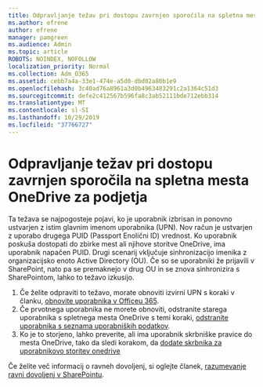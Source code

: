 ```yaml
---
title: Odpravljanje težav pri dostopu zavrnjen sporočila na spletna mesta OneDrive za podjetja
ms.author: efrene
author: efrene
manager: pamgreen
ms.audience: Admin
ms.topic: article
ROBOTS: NOINDEX, NOFOLLOW
localization_priority: Normal
ms.collection: Adm_O365
ms.assetid: cebb7a4a-33e1-474e-a5d0-dbd02a80b1e9
ms.openlocfilehash: 3c40ad76a8961a3d0b4963483291c2a1364c51d3
ms.sourcegitcommit: defe2c412567b596fa8c3ab52111bde712ebb314
ms.translationtype: MT
ms.contentlocale: sl-SI
ms.lasthandoff: 10/29/2019
ms.locfileid: "37766727"
---
```

# <a name="troubleshooting-access-denied-messages-to-onedrive-for-business-sites"></a>Odpravljanje težav pri dostopu zavrnjen sporočila na spletna mesta OneDrive za podjetja

Ta težava se najpogosteje pojavi, ko je uporabnik izbrisan in ponovno ustvarjen z istim glavnim imenom uporabnika (UPN). Nov račun je ustvarjen z uporabo drugega PUID (Passport Enolični ID) vrednost. Ko uporabnik poskuša dostopati do zbirke mest ali njihove storitve OneDrive, ima uporabnik napačen PUID. Drugi scenarij vključuje sinhronizacijo imenika z organizacijsko enoto Active Directory (OU). Če so se uporabniki že prijavili v SharePoint, nato pa se premaknejo v drug OU in se znova sinhronizira s SharePointom, lahko to težavo izkusijo.

1. Če želite odpraviti to težavo, morate obnoviti izvirni UPN s koraki v članku, [obnovite uporabnika v Officeu 365](https://docs.microsoft.com/office365/admin/add-users/restore-user?view=o365-worldwide).
2. Če prvotnega uporabnika ne morete obnoviti, odstranite starega uporabnika s spletnega mesta OneDrive s temi koraki, [odstranite uporabnika s seznama uporabniških podatkov](). 
3. Ko je to storjeno, lahko preverite, ali ima uporabnik skrbniške pravice do mesta OneDrive, tako da sledi korakom, da [dodate skrbnika za uporabnikovo storitev onedrive](https://docs.microsoft.com/sharepoint/manage-user-profiles?redirectSourcePath=%252fen-us%252farticle%252fmanage-user-profiles-in-the-sharepoint-admin-center-494bec9c-6654-41f0-920f-f7f937ea9723#add-and-remove-admins-for-a-users-onedrive)

Če želite več informacij o ravneh dovoljenj, si oglejte članek, [razumevanje ravni dovoljenj v SharePointu](https://docs.microsoft.com/sharepoint/understanding-permission-levels).
